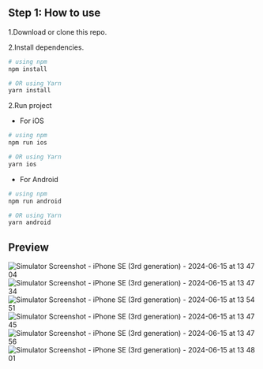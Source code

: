 ## Step 1: How to use

1.Download or clone this repo.

2.Install dependencies.


```bash
# using npm
npm install

# OR using Yarn
yarn install
```

2.Run project
   - For iOS

```bash
# using npm
npm run ios 

# OR using Yarn
yarn ios
```

   - For Android

```bash
# using npm
npm run android 

# OR using Yarn
yarn android
```

## Preview
![Simulator Screenshot - iPhone SE (3rd generation) - 2024-06-15 at 13 47 04](https://github.com/kavinnart-gam/on_demand_salary/assets/130118488/43f29343-345a-4b2e-837b-7703b753ccf2)
![Simulator Screenshot - iPhone SE (3rd generation) - 2024-06-15 at 13 47 34](https://github.com/kavinnart-gam/on_demand_salary/assets/130118488/07fba6da-1bbc-4ae4-a2ba-0d755a17f1e7)
![Simulator Screenshot - iPhone SE (3rd generation) - 2024-06-15 at 13 54 51](https://github.com/kavinnart-gam/on_demand_salary/assets/130118488/e409bbd5-dd85-4fb4-ba8f-193983ae60ec)
![Simulator Screenshot - iPhone SE (3rd generation) - 2024-06-15 at 13 47 45](https://github.com/kavinnart-gam/on_demand_salary/assets/130118488/e6c80fa7-ecbc-43d8-8daf-a303bfdfd791)
![Simulator Screenshot - iPhone SE (3rd generation) - 2024-06-15 at 13 47 56](https://github.com/kavinnart-gam/on_demand_salary/assets/130118488/36e619d3-812d-484a-9ca9-22f46a035fda)
![Simulator Screenshot - iPhone SE (3rd generation) - 2024-06-15 at 13 48 01](https://github.com/kavinnart-gam/on_demand_salary/assets/130118488/5c37e2c0-609c-48fe-8a8e-090403aff78b)




